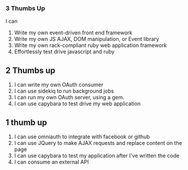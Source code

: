 ### 3 Thumbs Up

I can

1. Write my own event-driven front end framework
2. Write my own JS AJAX, DOM manipulation, or Event library
3. Write my own rack-compliant ruby web application framework
4. Effortlessly test drive javascript and ruby

## 2 Thumbs up
1. I can write my own OAuth consumer
2. I can use sidekiq to run background jobs
3. I can run my own OAuth server, using a gem.
4. I can use capybara to test drive my web application

## 1 thumb up
1. I can use omniauth to integrate with facebook or github
2. I can use JQuery to make AJAX requests and replace content on the page
3. I can use capybara to test my application after I've written the code
4. I can consume an external API
